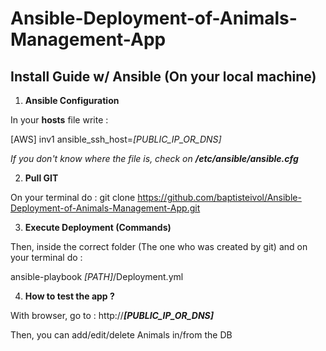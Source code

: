 # Ansible-Deployment-of-Animals-Management-App

## Install Guide w/ Ansible (On your local machine)

1. **Ansible Configuration**

In your **hosts** file write :


  [AWS]
  inv1 ansible_ssh_host=*[PUBLIC_IP_OR_DNS]*


*If you don't know where the file is, check on **/etc/ansible/ansible.cfg***

2. **Pull GIT**

On your terminal do :
git clone https://github.com/baptisteivol/Ansible-Deployment-of-Animals-Management-App.git

3. **Execute Deployment (Commands)**

Then, inside the correct folder (The one who was created by git) and on your terminal do :

ansible-playbook *[PATH]*/Deployment.yml

4. **How to test the app ?**

With browser, go to : http://***[PUBLIC_IP_OR_DNS]***

Then, you can add/edit/delete Animals in/from the DB
